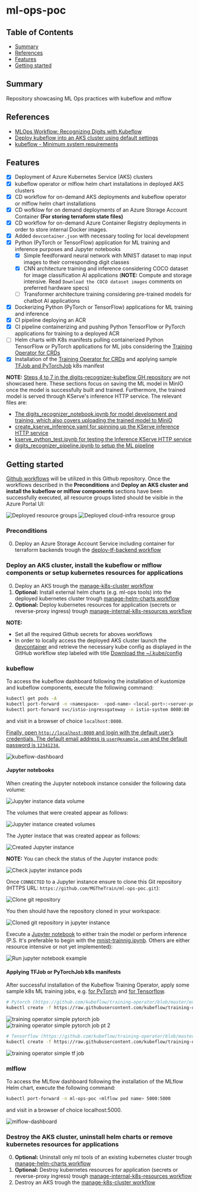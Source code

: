 # ml-ops-poc

## Table of Contents

+ [Summary](#summary)
+ [References](#references)
+ [Features](#features)
+ [Getting started](#getting-started)

## Summary

Repository showcasing ML Ops practices with kubeflow and mlflow

## References

- [MLOps Workflow: Recognizing Digits with Kubeflow](https://github.com/flopach/digits-recognizer-kubeflow/tree/master)
- [Deploy kubeflow into an AKS cluster using default settings](https://azure.github.io/kubeflow-aks/main/docs/deployment-options/vanilla-installation/) 
- [kubeflow - Minimum system requirements](https://deploy-preview-1319--competent-brattain-de2d6d.netlify.app/docs/started/k8s/overview/#minimum-system-requirements)

## Features

- [x] Deployment of Azure Kubernetes Service (AKS) clusters
- [x] kubeflow operator or mlflow helm chart installations in deployed AKS clusters
- [x] CD workflow for on-demand AKS deployments and kubeflow operator or mlflow helm chart installations
- [x] CD wofklow for on demand deployments of an Azure Storage Account Container **(For storing terraform state files)**
- [x] CD workflow for on-demand Azure Container Registry deployments in order to store internal Docker images.
- [x] Added `devcontainer.json` with necessary tooling for local development
- [x] Python (PyTorch or TensorFlow) application for ML training and inference purposes and Jupyter notebooks
    - [x] Simple feedforward neural network with MNIST dataset to map input images to their corresponding digit classes 
    - [x] CNN architecture training and inference considering COCO dataset for image classification AI applications (**NOTE:** Compute and storage intensive. Read `Download the COCO dataset images` comments on preferred hardware specs)
    - [ ] Transformer architecture training considering pre-trained models for chatbot AI applications
- [x] Dockerizing Python (PyTorch or TensorFlow) applications for ML training and inference
- [x] CI pipeline deploying an ACR
- [x] CI pipeline containerizing and pushing Python TensorFlow or PyTorch applications for training to a deployed ACR
- [ ] Helm charts with K8s manifests pulling containerized Python TensorFlow or PyTorch applications for ML jobs considering the [Training Operator for CRDs](https://github.com/kubeflow/training-operator)
- [x] Installation of the [Training Operator for CRDs](https://github.com/kubeflow/training-operator) and applying sample [TFJob and PyTorchJob](https://www.kubeflow.org/docs/components/training/overview/) k8s manifest

**NOTE:** [Steps 4 to 7 in the digits-recognizer-kubeflow GH repository](https://github.com/flopach/digits-recognizer-kubeflow) are not showcased here. These sections focus on saving the ML model in MinIO once the model is successfully built and trained. Furthermore, the trained model is served through KServe's inference HTTP service. The relevant files are:

- [The digits_recognizer_notebook.ipynb for model development and training, which also covers uploading the trained model to MiniO](https://github.com/flopach/digits-recognizer-kubeflow/blob/master/digits_recognizer_notebook.ipynb)
- [create_kserve_inference.yaml for spinning up the KServe inference HTTP service](https://github.com/flopach/digits-recognizer-kubeflow/blob/master/kubeflow_configs/create_kserve_inference.yaml)
- [kserve_python_test.ipynb for testing the Inference KServe HTTP service](https://github.com/flopach/digits-recognizer-kubeflow/blob/master/kserve_python_test.ipynb)
- [digits_recognizer_pipeline.ipynb to setup the ML pipeline](https://github.com/flopach/digits-recognizer-kubeflow/blob/master/digits_recognizer_pipeline.ipynb)

## Getting started

[Github workflows](./.github/workflows/) will be utilized in this Github repository. Once the workflows described in the **Preconditions** and **Deploy an AKS cluster and install the kubeflow or mlflow components** sections have been successfully executed, all resource groups listed should be visible in the Azure Portal UI:

![Deployed resource groups](./images/resource-groups.jpg)
![Deployed cloud-infra resource group](./images/cloud-infra-rg.jpg)

### Preconditions

0. Deploy an Azure Storage Account Service including container for terraform backends trough the [deploy-tf-backend workflow](https://github.com/MGTheTrain/ml-ops-poc/actions/workflows/deploy-tf-backend.yml)

### Deploy an AKS cluster, install the kubeflow or mlflow components or setup kubernetes resources for applications

0. Deploy an AKS trough the [manage-k8s-cluster workflow](https://github.com/MGTheTrain/ml-ops-poc/actions/workflows/manage-k8s-cluster.yml)
1. **Optional:** Install external helm charts (e.g. ml-ops tools) into the deployed kubernetes cluster trough [manage-helm-charts workflow](https://github.com/MGTheTrain/ml-ops-poc/actions/workflows/manage-helm-charts.yml)
2. **Optional:** Deploy kubernetes resources for application (secrets or reverse-proxy ingress) trough [manage-internal-k8s-resources workflow](https://github.com/MGTheTrain/ml-ops-poc/actions/workflows/manage-internal-k8s-resources.yml)

**NOTE:** 
- Set all the required Github secrets for aboves workflows
- In order to locally access the deployed AKS cluster launch the [devcontainer](./.devcontainer/devcontainer.json) and retrieve the necessary kube config as displayed in the GitHub workflow step labeled with title [Download the ~/.kube/config](https://github.com/MGTheTrain/ml-ops-poc/blob/3f5603fb986f0939be58b8f01b9e0121bde54e3b/.github/workflows/terraform.yml#L82)


### kubeflow

To access the kubeflow dashboard following the installation of kustomize and kubeflow components, execute the following command:

```sh
kubectl get pods -A
kubectl port-forward -n <namespace>  <pod-name> <local-port>:<server-port>
kubectl port-forward svc/istio-ingressgateway -n istio-system 8080:80
```

and visit in a browser of choice `localhost:8080`. 

[Finally, open `http://localhost:8080` and login with the default user’s credentials. The default email address is `user@example.com` and the default password is `12341234`.](https://azure.github.io/kubeflow-aks/main/docs/deployment-options/vanilla-installation/)

![kubeflow-dashboard](./images/kubeflow-dashboard.PNG)

#### Jupyter notebooks

When creating the Jupyter notebook instance consider the following data volume:

![Jupyter instance data volume](./images/jupyter-instance-data-volume.PNG)

The volumes that were created appear as follows:

![Jupyter instance created volumes](./images/jupyter-instance-created-volumes.PNG)

The Jypter instace that was created appear as follows:

![Created Jupyter instance](./images/created-jupyter-instance.PNG)

**NOTE:** You can check the status of the Jupyter instance pods:

![Check jupyter instance pods](./images/check-jupyter-instance-pod.PNG)

Once `CONNECTED` to a Jupyter instance ensure to clone this Git repository (HTTPS URL: `https://github.com/MGTheTrain/ml-ops-poc.git`):

![Clone git repository](./images/clone-git-repository.PNG)

You then should have the repository cloned in your workspace:

![Cloned git repository in jupyter instance](./images/cloned-git-repository-in-jupyter-instance.PNG)

Execute a [Jupyter notebook](./notebooks/) to either train the model or perform inference (P.S. It's preferable to begin with the [mnist-trainnig.ipynb](./notebooks/mnist-trainnig.ipynb). Others are either resource intensive or not yet implemented):

![Run jupyter notebook example](./images/run-jupyter-notebook-example.PNG)

#### Applying TFJob or PyTorchJob k8s manifests 

After successful installation of the Kubeflow Training Operator, apply some sample k8s ML training jobs, e.g. [for PyTorch](https://www.kubeflow.org/docs/components/training/user-guides/pytorch/) and [for Tensorflow](https://www.kubeflow.org/docs/components/training/user-guides/tensorflow/).

```sh
# Pytorch (https://github.com/kubeflow/training-operator/blob/master/examples/pytorch/simple.yaml)
kubectl create -f https://raw.githubusercontent.com/kubeflow/training-operator/master/examples/pytorch/simple.yaml
```

![training operator simple pytorch job](./images/training-operator-simple-pytorch-job.jpg)
![training operator simple pytorch job pt 2](./images/training-operator-simple-pytorch-job-pt-2.jpg)

```sh
# Tensorflow (https://github.com/kubeflow/training-operator/blob/master/examples/tensorflow/simple.yaml)
kubectl create -f https://raw.githubusercontent.com/kubeflow/training-operator/master/examples/tensorflow/simple.yaml
```

![training operator simple tf job](./images/training-operator-simple-tf-job.jpg)

### mlflow

To access the MLflow dashboard following the installation of the MLflow Helm chart, execute the following command:

```sh
kubectl port-forward -n ml-ops-poc <mlflow pod name> 5000:5000
```

and visit in a browser of choice localhost:5000. 

![mlflow-dashboard](./images/mlflow-dashboard.PNG)

### Destroy the AKS cluster, uninstall helm charts or remove kubernetes resources for applications

0. **Optional:** Uninstall only ml tools of an existing kubernetes cluster trough [manage-helm-charts workflow](https://github.com/MGTheTrain/ml-ops-poc/actions/workflows/manage-helm-charts.yml)
1. **Optional:** Destroy kubernetes resources for application (secrets or reverse-proxy ingress) trough [manage-internal-k8s-resources workflow](https://github.com/MGTheTrain/ml-ops-poc/actions/workflows/manage-internal-k8s-resources.yml)
2. Destroy an AKS trough the [manage-k8s-cluster workflow](https://github.com/MGTheTrain/ml-ops-poc/actions/workflows/manage-k8s-cluster.yml)
